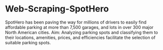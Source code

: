# Web-Scraping-SpotHero
SpotHero has been paving the way for millions of drivers to easily find affordable parking at more than 7,500 garages, and lots in over 300 major North American cities. Aim: Analyzing parking spots and classifying them to their locations, amenities, prices, and efficiencies facilitate the selection of suitable parking spots.
